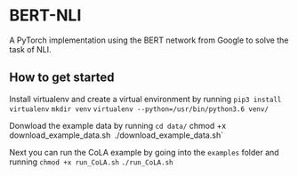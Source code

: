 # BERT-NLI
A PyTorch implementation using the BERT network from Google to solve the task of NLI.

## How to get started
Install virtualenv and create a virtual environment by running
`pip3 install virtualenv`
`mkdir venv`
`virtualenv --python=/usr/bin/python3.6 venv/`

Donwload the example data by running
`cd data/`
chmod +x download_example_data.sh`
`./download_example_data.sh`

Next you can run the CoLA example by going into the `examples` folder and running
`chmod +x run_CoLA.sh`
`./run_CoLA.sh`
